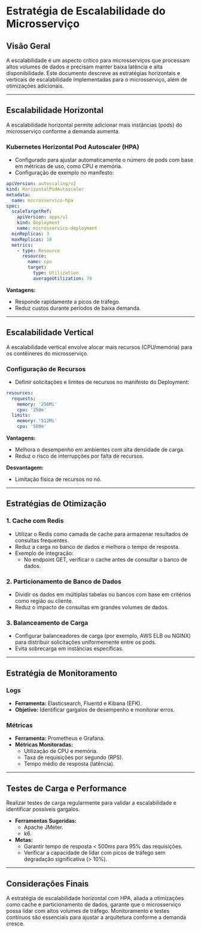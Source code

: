# Estratégia de Escalabilidade do Microsserviço

## Visão Geral

A escalabilidade é um aspecto crítico para microsserviços que processam altos volumes de dados e precisam manter baixa latência e alta disponibilidade. Este documento descreve as estratégias horizontais e verticais de escalabilidade implementadas para o microsserviço, além de otimizações adicionais.

---

## Escalabilidade Horizontal

A escalabilidade horizontal permite adicionar mais instâncias (pods) do microsserviço conforme a demanda aumenta.

### Kubernetes Horizontal Pod Autoscaler (HPA)

- Configurado para ajustar automaticamente o número de pods com base em métricas de uso, como CPU e memória.
- Configuração de exemplo no manifesto:

```yaml
apiVersion: autoscaling/v2
kind: HorizontalPodAutoscaler
metadata:
  name: microsservico-hpa
spec:
  scaleTargetRef:
    apiVersion: apps/v1
    kind: Deployment
    name: microsservico-deployment
  minReplicas: 3
  maxReplicas: 10
  metrics:
    - type: Resource
      resource:
        name: cpu
        target:
          type: Utilization
          averageUtilization: 70
```

**Vantagens:**

- Responde rapidamente a picos de tráfego.
- Reduz custos durante períodos de baixa demanda.

---

## Escalabilidade Vertical

A escalabilidade vertical envolve alocar mais recursos (CPU/memória) para os contêineres do microsserviço.

### Configuração de Recursos

- Definir solicitações e limites de recursos no manifesto do Deployment:

```yaml
resources:
  requests:
    memory: '256Mi'
    cpu: '250m'
  limits:
    memory: '512Mi'
    cpu: '500m'
```

**Vantagens:**

- Melhora o desempenho em ambientes com alta densidade de carga.
- Reduz o risco de interrupções por falta de recursos.

**Desvantagem:**

- Limitação física de recursos no nó.

---

## Estratégias de Otimização

### 1. Cache com Redis

- Utilizar o Redis como camada de cache para armazenar resultados de consultas frequentes.
- Reduz a carga no banco de dados e melhora o tempo de resposta.
- Exemplo de integração:
  - No endpoint GET, verificar o cache antes de consultar o banco de dados.

### 2. Particionamento de Banco de Dados

- Dividir os dados em múltiplas tabelas ou bancos com base em critérios como região ou cliente.
- Reduz o impacto de consultas em grandes volumes de dados.

### 3. Balanceamento de Carga

- Configurar balanceadores de carga (por exemplo, AWS ELB ou NGINX) para distribuir solicitações uniformemente entre os pods.
- Evita sobrecarga em instâncias específicas.

---

## Estratégia de Monitoramento

### Logs

- **Ferramenta:** Elasticsearch, Fluentd e Kibana (EFK).
- **Objetivo:** Identificar gargalos de desempenho e monitorar erros.

### Métricas

- **Ferramenta:** Prometheus e Grafana.
- **Métricas Monitoradas:**
  - Utilização de CPU e memória.
  - Taxa de requisições por segundo (RPS).
  - Tempo médio de resposta (latência).

---

## Testes de Carga e Performance

Realizar testes de carga regularmente para validar a escalabilidade e identificar possíveis gargalos.

- **Ferramentas Sugeridas:**
  - Apache JMeter.
  - k6.
- **Metas:**
  - Garantir tempo de resposta < 500ms para 95% das requisições.
  - Verificar a capacidade de lidar com picos de tráfego sem degradação significativa (> 10%).

---

## Considerações Finais

A estratégia de escalabilidade horizontal com HPA, aliada a otimizações como cache e particionamento de dados, garante que o microsserviço possa lidar com altos volumes de tráfego. Monitoramento e testes contínuos são essenciais para ajustar a arquitetura conforme a demanda cresce.
